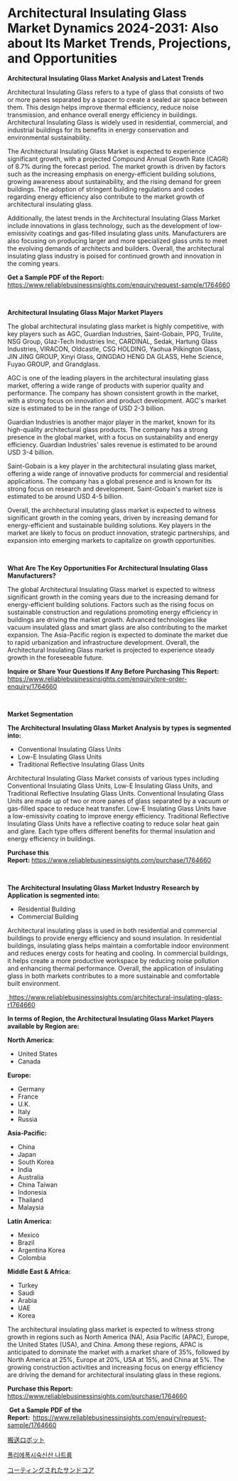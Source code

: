 <p><h1>Architectural Insulating Glass Market Dynamics 2024-2031: Also about Its Market Trends, Projections, and Opportunities</h1></p><p><strong>Architectural Insulating Glass Market Analysis and Latest Trends</strong></p>
<p><p>Architectural Insulating Glass refers to a type of glass that consists of two or more panes separated by a spacer to create a sealed air space between them. This design helps improve thermal efficiency, reduce noise transmission, and enhance overall energy efficiency in buildings. Architectural Insulating Glass is widely used in residential, commercial, and industrial buildings for its benefits in energy conservation and environmental sustainability.</p><p>The Architectural Insulating Glass Market is expected to experience significant growth, with a projected Compound Annual Growth Rate (CAGR) of 8.7% during the forecast period. The market growth is driven by factors such as the increasing emphasis on energy-efficient building solutions, growing awareness about sustainability, and the rising demand for green buildings. The adoption of stringent building regulations and codes regarding energy efficiency also contribute to the market growth of architectural insulating glass.</p><p>Additionally, the latest trends in the Architectural Insulating Glass Market include innovations in glass technology, such as the development of low-emissivity coatings and gas-filled insulating glass units. Manufacturers are also focusing on producing larger and more specialized glass units to meet the evolving demands of architects and builders. Overall, the architectural insulating glass industry is poised for continued growth and innovation in the coming years.</p></p>
<p><strong>Get a Sample PDF of the Report:&nbsp;</strong> <a href="https://www.reliablebusinessinsights.com/enquiry/request-sample/1764660">https://www.reliablebusinessinsights.com/enquiry/request-sample/1764660</a></p>
<p>&nbsp;</p>
<p><strong>Architectural Insulating Glass Major Market Players</strong></p>
<p><p>The global architectural insulating glass market is highly competitive, with key players such as AGC, Guardian Industries, Saint-Gobain, PPG, Trulite, NSG Group, Glaz-Tech Industries Inc, CARDINAL, Sedak, Hartung Glass Industries, VIRACON, Oldcastle, CSG HOLDING, Yaohua Pilkington Glass, JIN JING GROUP, Xinyi Glass, QINGDAO HENG DA GLASS, Hehe Science, Fuyao GROUP, and Grandglass.</p><p>AGC is one of the leading players in the architectural insulating glass market, offering a wide range of products with superior quality and performance. The company has shown consistent growth in the market, with a strong focus on innovation and product development. AGC's market size is estimated to be in the range of USD 2-3 billion.</p><p>Guardian Industries is another major player in the market, known for its high-quality architectural glass products. The company has a strong presence in the global market, with a focus on sustainability and energy efficiency. Guardian Industries' sales revenue is estimated to be around USD 3-4 billion.</p><p>Saint-Gobain is a key player in the architectural insulating glass market, offering a wide range of innovative products for commercial and residential applications. The company has a global presence and is known for its strong focus on research and development. Saint-Gobain's market size is estimated to be around USD 4-5 billion.</p><p>Overall, the architectural insulating glass market is expected to witness significant growth in the coming years, driven by increasing demand for energy-efficient and sustainable building solutions. Key players in the market are likely to focus on product innovation, strategic partnerships, and expansion into emerging markets to capitalize on growth opportunities.</p></p>
<p>&nbsp;</p>
<p><strong>What Are The Key Opportunities For Architectural Insulating Glass Manufacturers?</strong></p>
<p><p>The global Architectural Insulating Glass market is expected to witness significant growth in the coming years due to the increasing demand for energy-efficient building solutions. Factors such as the rising focus on sustainable construction and regulations promoting energy efficiency in buildings are driving the market growth. Advanced technologies like vacuum insulated glass and smart glass are also contributing to the market expansion. The Asia-Pacific region is expected to dominate the market due to rapid urbanization and infrastructure development. Overall, the Architectural Insulating Glass market is projected to experience steady growth in the foreseeable future.</p></p>
<p><strong>Inquire or Share Your Questions If Any Before Purchasing This Report:</strong> <a href="https://www.reliablebusinessinsights.com/enquiry/pre-order-enquiry/1764660">https://www.reliablebusinessinsights.com/enquiry/pre-order-enquiry/1764660</a></p>
<p>&nbsp;</p>
<p><strong>Market Segmentation</strong></p>
<p><strong>The Architectural Insulating Glass Market Analysis by types is segmented into:</strong></p>
<p><ul><li>Conventional Insulating Glass Units</li><li>Low-E Insulating Glass Units</li><li>Traditional Reflective Insulating Glass Units</li></ul></p>
<p><p>Architectural Insulating Glass Market consists of various types including Conventional Insulating Glass Units, Low-E Insulating Glass Units, and Traditional Reflective Insulating Glass Units. Conventional Insulating Glass Units are made up of two or more panes of glass separated by a vacuum or gas-filled space to reduce heat transfer. Low-E Insulating Glass Units have a low-emissivity coating to improve energy efficiency. Traditional Reflective Insulating Glass Units have a reflective coating to reduce solar heat gain and glare. Each type offers different benefits for thermal insulation and energy efficiency in buildings.</p></p>
<p><strong>Purchase this Report:&nbsp;</strong><a href="https://www.reliablebusinessinsights.com/purchase/1764660">https://www.reliablebusinessinsights.com/purchase/1764660</a></p>
<p>&nbsp;</p>
<p><strong>The Architectural Insulating Glass Market Industry Research by Application is segmented into:</strong></p>
<p><ul><li>Residential Building</li><li>Commercial Building</li></ul></p>
<p><p>Architectural insulating glass is used in both residential and commercial buildings to provide energy efficiency and sound insulation. In residential buildings, insulating glass helps maintain a comfortable indoor environment and reduces energy costs for heating and cooling. In commercial buildings, it helps create a more productive workspace by reducing noise pollution and enhancing thermal performance. Overall, the application of insulating glass in both markets contributes to a more sustainable and comfortable built environment.</p></p>
<p><a href="https://www.reliablebusinessinsights.com/architectural-insulating-glass-r1764660">&nbsp;https://www.reliablebusinessinsights.com/architectural-insulating-glass-r1764660</a></p>
<p><strong>In terms of Region, the Architectural Insulating Glass Market Players available by Region are:</strong></p>
<p>
    <p> <strong> North America: </strong>
        <ul>
            <li>United States</li>
            <li>Canada</li>
        </ul>
        </p> 
    <p> <strong> Europe: </strong>
        <ul>
            <li>Germany</li>
            <li>France</li>
            <li>U.K.</li>
            <li>Italy</li>
            <li>Russia</li>
        </ul>
        </p> 
    <p> <strong> Asia-Pacific: </strong>
        <ul>
            <li>China</li>
            <li>Japan</li>
            <li>South Korea</li>
            <li>India</li>
            <li>Australia</li>
            <li>China Taiwan</li>
            <li>Indonesia</li>
            <li>Thailand</li>
            <li>Malaysia</li>
        </ul>
        </p> 
    <p> <strong> Latin America: </strong>
        <ul>
            <li>Mexico</li>
            <li>Brazil</li>
            <li>Argentina Korea</li>
            <li>Colombia</li>
        </ul>
        </p> 
    <p> <strong> Middle East & Africa: </strong>
        <ul>
            <li>Turkey</li>
            <li>Saudi</li>
            <li>Arabia</li>
            <li>UAE</li>
            <li>Korea</li>
        </ul>
    </p>
    </p>
<p><p>The architectural insulating glass market is expected to witness strong growth in regions such as North America (NA), Asia Pacific (APAC), Europe, the United States (USA), and China. Among these regions, APAC is anticipated to dominate the market with a market share of 35%, followed by North America at 25%, Europe at 20%, USA at 15%, and China at 5%. The growing construction activities and increasing focus on energy efficiency are driving the demand for architectural insulating glass in these regions.</p></p>
<p><strong>Purchase this Report: </strong><a href="https://www.reliablebusinessinsights.com/purchase/1764660">https://www.reliablebusinessinsights.com/purchase/1764660</a></p>
<p>&nbsp;<strong>Get a Sample PDF of the Report:&nbsp;&nbsp;</strong><a href="https://www.reliablebusinessinsights.com/enquiry/request-sample/1764660">https://www.reliablebusinessinsights.com/enquiry/request-sample/1764660</a></p>
<p><strong></strong></p>
<p><p><a href="https://github.com/ycmtqqhvk3273/Market-Research-Report-List-2/blob/main/1081261137324.md">搬送ロボット</a></p><p><a href="https://github.com/AlbertotDouglas44367/Market-Research-Report-List-2/blob/main/7228052142827.md">폴리에폭시숙신산 나트륨</a></p><p><a href="https://github.com/mathieurico66/Market-Research-Report-List-2/blob/main/9196065137325.md">コーティングされたサンドコア</a></p></p>